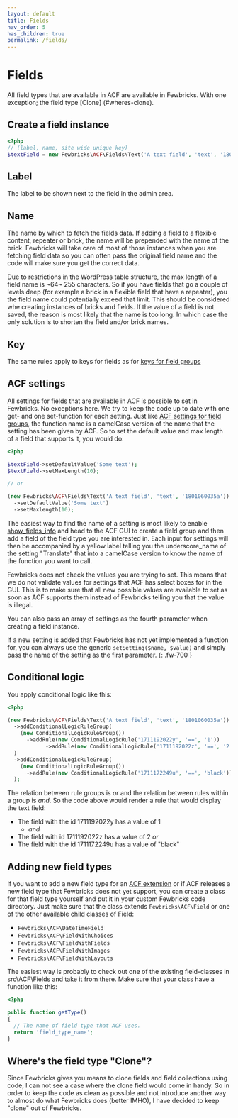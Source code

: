 ```yaml
---
layout: default
title: Fields 
nav_order: 5
has_children: true
permalink: /fields/
---
```


# Fields
All field types that are available in ACF are available in Fewbricks. With one exception; the field type [Clone]
(#wheres-clone).

## Create a field instance
```php
<?php
// (label, name, site wide unique key)
$textField = new Fewbricks\ACF\Fields\Text('A text field', 'text', '1801060035a');
```

## Label
The label to be shown next to the field in the admin area.

## Name
The name by which to fetch the fields data. If adding a field to a flexible content, repeater or brick, the name will
be prepended with the name of the brick. Fewbricks will take care of most of those instances when you are fetching
field data so you can often pass the original field name and the code will make sure you get the correct data.

Due to restrictions in the WordPress table structure, the max length of a field name is ~64~ 255 characters. So if
you have fields that go a couple of levels deep (for example a brick in a flexible field that have a repeater), you
the field name could potentially exceed that limit. This should be considered whe creating instances of bricks and
fields. If the value of a field is not saved, the reason is most likely that the name is too long. In which case
the only solution is to shorten the field and/or brick names.

## Key
The same rules apply to keys for fields as for [keys for field groups](doc:field-groups#section-a-note-on-keys)

## ACF settings
All settings for fields that are available in ACF is possible to set in Fewbricks. No exceptions here. We try to keep
the code up to date with one get- and one set-function for each setting. Just like [ACF settings for field
groups](doc:field-groups#section-acf-settings), the function name is a camelCase version of the name that the
setting has been given by ACF. So to set the default value and max length of a field that supports it, you would do:

```php
<?php

$textField->setDefaultValue('Some text');
$textField->setMaxLength(10);

// or

(new Fewbricks\ACF\Fields\Text('A text field', 'text', '1801060035a'))
  ->setDefaultValue('Some text')
  ->setMaxlength(10);
```

The easiest way to find the name of a setting is most likely to enable [show_fields_info](doc:show_fields_info) and
head to the ACF GUI to create a field group and then add a field of the field type you are interested in. Each
input for settings will then be accompanied by a yellow label telling you the underscore_name of the setting
"Translate" that into a camelCase version to know the name of the function you want to call.

Fewbricks does not check the values you are trying to set. This means that we do not validate values for settings
that ACF has select boxes for in the GUI. This is to make sure that all new possible values are available to set as
soon as ACF supports them instead of Fewbricks telling you that the value is illegal.

You can also pass an array of settings as the fourth parameter when creating a field instance.

If a new setting is added that Fewbricks has not yet implemented a function for, you can always use the generic 
`setSetting($name, $value)` and simply pass the name of the setting as the first parameter.
{: .fw-700 }

## Conditional logic
You apply conditional logic like this:

```php
<?php

(new Fewbricks\ACF\Fields\Text('A text field', 'text', '1801060035a'))
  ->addConditionalLogicRuleGroup(
    (new ConditionalLogicRuleGroup())
      ->addRule(new ConditionalLogicRule('1711192022y', '==', '1'))
			->addRule(new ConditionalLogicRule('1711192022z', '==', '2'))
  )
  ->addConditionalLogicRuleGroup(
    (new ConditionalLogicRuleGroup())
      ->addRule(new ConditionalLogicRule('1711172249u', '==', 'black'))
  );
```

The relation between rule groups is _or_ and the relation between rules within a group is _and_. So the code above would render a rule that would display the text field:

- The field with the id 1711192022y has a value of 1
  - _and_
- The field with id 1711192022z has a value of 2
_or_
- The field with the id 1711172249u has a value of "black"

## Adding new field types
If you want to add a new field type for an [ACF extension](https://awesomeacf.com/) or if ACF releases a new field
type that Fewbricks does not yet support, you can create a class for that field type yourself and put it in your
custom Fewbricks code directory. Just make sure that the class extends `Fewbricks\ACF\Field` or one of the other
available child classes of Field:

- `Fewbricks\ACF\DateTimeField`
- `Fewbricks\ACF\FieldWithChoices`
- `Fewbricks\ACF\FieldWithFields`
- `Fewbricks\ACF\FieldWithImages`
- `Fewbricks\ACF\FieldWithLayouts`

The easiest way is probably to check out one of the existing field-classes in src\ACF\Fields and take it from there.
Make sure that your class have a function like this:

```php
<?php

public function getType()
{
  // The name of field type that ACF uses.
  return 'field_type_name';
}
```

## Where's the field type "Clone"?<a name="wheres-clone"></a>
Since Fewbricks gives you means to clone fields and field collections using code, I can not see a case where the
clone field would come in handy. So in order to keep the code as clean as possible and not introduce another way to
almost do what Fewbricks does (better IMHO), I have decided to keep "clone" out of Fewbricks.
